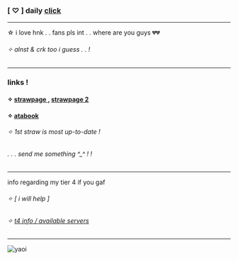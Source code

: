 ### [ ♡ ] daily [click](https://arab.org/click-to-help/)
***
☆ i love hnk . . fans pls int . . where are you guys 💔💔
###### ✧ alnst & crk too i guess . . !
***
### links !

#### ✧ [ strawpage ,](https://bonesofjewel.straw.page) [ strawpage 2 ](https://syntheticpearl.straw.page)
#### ✧ [ atabook ](https://bonesofjewel.atabook.org)
###### ✧ 1st straw is most up-to-date !
###### . . . send me something ^_^ ! !
***
info regarding my tier 4 if you gaf
###### ✧ [ i will help ]
###### ✧ [ t4 info / available servers](https://rentry.co/etherealdecay)
***
![yaoi](https://files.catbox.moe/8s02nz.png)
